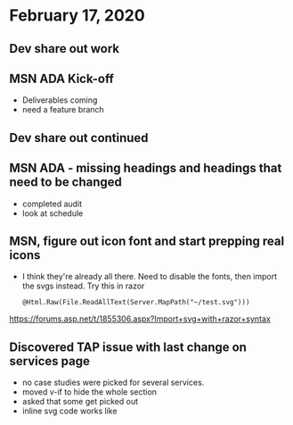 # February 17, 2020

## Dev share out work

## MSN ADA Kick-off
- Deliverables coming
- need a feature branch

## Dev share out continued

## MSN ADA - missing headings and headings that need to be changed
- completed audit
- look at schedule

## MSN, figure out icon font and start prepping real icons
- I think they're already all there. Need to disable the fonts, then import the svgs instead. 
  Try this in razor
  ```
  @Html.Raw(File.ReadAllText(Server.MapPath("~/test.svg")))
  ```
https://forums.asp.net/t/1855306.aspx?Import+svg+with+razor+syntax

## Discovered TAP issue with last change on services page
- no case studies were picked for several services. 
- moved v-if to hide the whole section
- asked that some get picked out
- inline svg code works like
